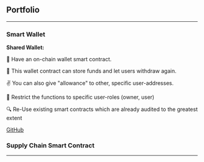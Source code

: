 ## Portfolio

---

### Smart Wallet

**Shared Wallet:** 

👛 Have an on-chain wallet smart contract.

💸 This wallet contract can store funds and let users withdraw again.

✌️ You can also give "allowance" to other, specific user-addresses.

🚫 Restrict the functions to specific user-roles (owner, user)

🔍 Re-Use existing smart contracts which are already audited to the greatest extent

[GitHub](https://github.com/tuoomz/shared-wallet)

### Supply Chain Smart Contract


---

